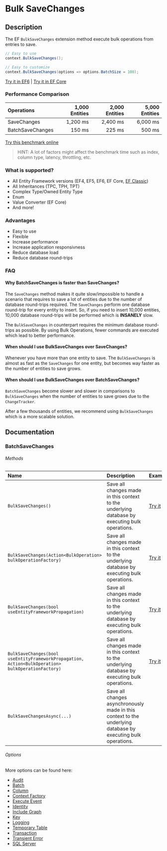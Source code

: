 # Bulk SaveChanges

## Description

The EF `BulkSaveChanges` extension method execute bulk operations from entries to save.

```csharp
// Easy to use
context.BulkSaveChanges();

// Easy to customize
context.BulkSaveChanges(options => options.BatchSize = 100);
```
[Try it in EF6](https://dotnetfiddle.net/MP65WH) | [Try it in EF Core](https://dotnetfiddle.net/4nbecz)

### Performance Comparison

| Operations       | 1,000 Entities | 2,000 Entities | 5,000 Entities |
| :--------------- | -------------: | -------------: | -------------: |
| SaveChanges      | 1,200 ms       | 2,400 ms       | 6,000 ms       |
| BatchSaveChanges | 150 ms         | 225 ms         | 500 ms         |

[Try this benchmark online](https://dotnetfiddle.net/4FLmNE)

> HINT: A lot of factors might affect the benchmark time such as index, column type, latency, throttling, etc.

### What is supported?
- All Entity Framework versions (EF4, EF5, EF6, EF Core, [EF Classic](https://entityframework-classic.net/))
- All Inheritances (TPC, TPH, TPT)
- Complex Type/Owned Entity Type
- Enum
- Value Converter (EF Core)
- And more!

### Advantages
- Easy to use
- Flexible
- Increase performance
- Increase application responsivness
- Reduce database load
- Reduce database round-trips

### FAQ

#### Why BatchSaveChanges is faster than SaveChanges?
The `SaveChanges` method makes it quite slow/impossible to handle a scenario that requires to save a lot of entities due to the number of database round-trips required. The `SaveChanges` perform one database round-trip for every entity to insert. So, if you need to insert 10,000 entities, 10,000 database round-trips will be performed which is **INSANELY** slow.

The `BulkSaveChanges` in counterpart requires the minimum database round-trips as possible. By using Bulk Operations, fewer commands are executed which lead to better performance.

#### When should I use BulkSaveChanges over SaveChanges?
Whenever you have more than one entity to save. The `BulkSaveChanges` is almost as fast as the `SaveChanges` for one entity, but becomes way faster as the number of entities to save grows.

#### When should I use BulkSaveChanges over BatchSaveChanges?
`BatchSaveChanges` become slower and slower in comparisons to `BulkSaveChanges` when the number of entities to save grows due to the `ChangeTracker`.

After a few thousands of entities, we recommend using `BulkSaveChanges` which is a more scalable solution.

## Documentation

### BatchSaveChanges

###### Methods

| Name | Description | Example |
| :--- | :---------- | :------ |
| `BulkSaveChanges()` | Save all changes made in this context to the underlying database by executing bulk operations. | [Try it](https://dotnetfiddle.net/nKd0mT) |
| `BulkSaveChanges(Action<BulkOperation> bulkOperationFactory)` | Save all changes made in this context to the underlying database by executing bulk operations. | [Try it](https://dotnetfiddle.net/lJVdXR) |
| `BulkSaveChanges(bool useEntityFrameworkPropagation)` | Save all changes made in this context to the underlying database by executing bulk operations. | [Try it](https://dotnetfiddle.net/ZWNQPA) |
| `BulkSaveChanges(bool useEntityFrameworkPropagation, Action<BulkOperation> bulkOperationFactory)` | Save all changes made in this context to the underlying database by executing bulk operations. | [Try it](https://dotnetfiddle.net/Aqp0EK) |
| `BulkSaveChangesAsync(...)` | Save all changes asynchronously made in this context to the underlying database by executing bulk operations. | |

###### Options
More options can be found here:

- [Audit](https://entityframework-extensions.net/audit)
- [Batch](https://entityframework-extensions.net/batch)
- [Column](https://entityframework-extensions.net/column)
- [Context Factory](https://entityframework-extensions.net/context-factory)
- [Execute Event](https://entityframework-extensions.net/execute-event)
- [Identity](https://entityframework-extensions.net/identity)
- [Include Graph](https://entityframework-extensions.net/include-graph)
- [Key](https://entityframework-extensions.net/key)
- [Logging](https://entityframework-extensions.net/logging)
- [Temporary Table](https://entityframework-extensions.net/temporary-table)
- [Transaction](https://entityframework-extensions.net/transaction)
- [Transient Error](https://entityframework-extensions.net/transient-error)
- [SQL Server](https://entityframework-extensions.net/sql-server)
